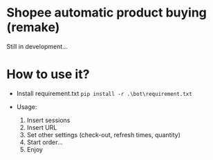 # Shopee automatic product buying (remake)

Still in development...

# How to use it?
-  Install requirement.txt
  `pip install -r .\bot\requirement.txt`

- Usage:
  
  1. Insert sessions
  2. Insert URL
  3. Set other settings (check-out, refresh times, quantity)
  4. Start order...
  5. Enjoy
